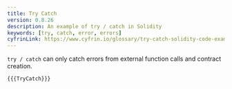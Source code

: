 ```yaml
---
title: Try Catch
version: 0.8.26
description: An example of try / catch in Solidity
keywords: [try, catch, error, errors]
cyfrinLink: https://www.cyfrin.io/glossary/try-catch-solidity-code-example
---
```


`try / catch` can only catch errors from external function calls and contract creation.

```solidity
{{{TryCatch}}}
```
